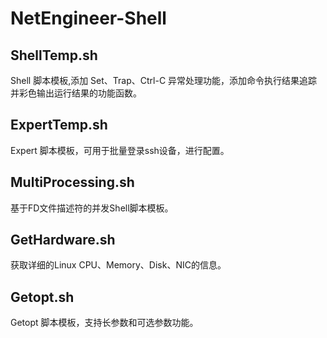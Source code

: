 # NetEngineer-Shell
## ShellTemp.sh
Shell 脚本模板,添加 Set、Trap、Ctrl-C 异常处理功能，添加命令执行结果追踪并彩色输出运行结果的功能函数。
## ExpertTemp.sh
Expert 脚本模板，可用于批量登录ssh设备，进行配置。
## MultiProcessing.sh
基于FD文件描述符的并发Shell脚本模板。
## GetHardware.sh
获取详细的Linux CPU、Memory、Disk、NIC的信息。
## Getopt.sh
Getopt 脚本模板，支持长参数和可选参数功能。
